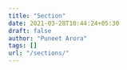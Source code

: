 ```yaml
---
title: "Section"
date: 2021-03-28T10:44:24+05:30
draft: false
author: "Puneet Arora"
tags: []
url: "/sections/"
---
```


